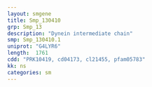 ```yaml
---
layout: smgene
title: Smp_130410
grp: Smp_13
description: "Dynein intermediate chain"
smp: Smp_130410.1
uniprot: "G4LYR6"
length:  1761
cdd: "PRK10419, cd04173, cl21455, pfam05783"
kk: ns
categories: sm
---
```

